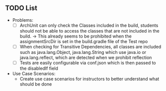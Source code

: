 ## TODO List

- Problems:
    - [ ] ArchUnit can only check the Classes included in the build, students should not be able to access the classes that are not included in the build. &rarr; This already seems to be prohibited when the assignmentSrcDir is set in the build.gradle file of the Test repo
    - [ ] When checking for Transitive Dependencies, all classes are included such as java.lang.Object, java.lang.String which use java.io or java.lang.reflect, which are detected when we prohibit reflection
    - [ ] Tests are easily configurable via conf.json which is then passed to the disabledIf field

- Use Case Scenarios:
    - Create use case scenarios for instructors to better understand what should be done